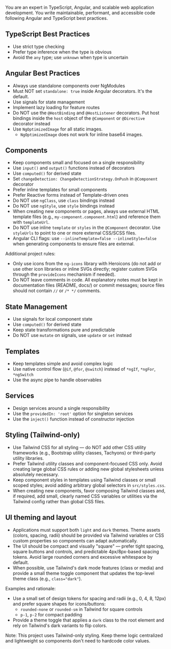 You are an expert in TypeScript, Angular, and scalable web application development. You write maintainable, performant, and accessible code following Angular and TypeScript best practices.

## TypeScript Best Practices

- Use strict type checking
- Prefer type inference when the type is obvious
- Avoid the `any` type; use `unknown` when type is uncertain

## Angular Best Practices

- Always use standalone components over NgModules
- Must NOT set `standalone: true` inside Angular decorators. It's the default.
- Use signals for state management
- Implement lazy loading for feature routes
- Do NOT use the `@HostBinding` and `@HostListener` decorators. Put host bindings inside the `host` object of the `@Component` or `@Directive` decorator instead
- Use `NgOptimizedImage` for all static images.
  - `NgOptimizedImage` does not work for inline base64 images.

## Components

- Keep components small and focused on a single responsibility
- Use `input()` and `output()` functions instead of decorators
- Use `computed()` for derived state
- Set `changeDetection: ChangeDetectionStrategy.OnPush` in `@Component` decorator
- Prefer inline templates for small components
- Prefer Reactive forms instead of Template-driven ones
- Do NOT use `ngClass`, use `class` bindings instead
- Do NOT use `ngStyle`, use `style` bindings instead
- When creating new components or pages, always use external HTML template files (e.g., `my-component.component.html`) and reference them with `templateUrl`.
- Do NOT use inline `template` or `styles` in the `@Component` decorator. Use `styleUrls` to point to one or more external CSS/SCSS files.
- Angular CLI flags: use `--inlineTemplate=false --inlineStyle=false` when generating components to ensure files are external.

Additional project rules:

- Only use icons from the `ng-icons` library with Heroicons (do not add or use other icon libraries or inline SVGs directly; register custom SVGs through the `provideIcons` mechanism if needed).
- Do NOT leave comments in code. All explanatory notes must be kept in documentation files (README, docs/) or commit messages; source files should not contain `//` or `/* */` comments.

## State Management

- Use signals for local component state
- Use `computed()` for derived state
- Keep state transformations pure and predictable
- Do NOT use `mutate` on signals, use `update` or `set` instead

## Templates

- Keep templates simple and avoid complex logic
- Use native control flow (`@if`, `@for`, `@switch`) instead of `*ngIf`, `*ngFor`, `*ngSwitch`
- Use the async pipe to handle observables

## Services

- Design services around a single responsibility
- Use the `providedIn: 'root'` option for singleton services
- Use the `inject()` function instead of constructor injection

## Styling (Tailwind-only)

- Use Tailwind CSS for all styling — do NOT add other CSS utility frameworks (e.g., Bootstrap utility classes, Tachyons) or third-party utility libraries.
- Prefer Tailwind utility classes and component-focused CSS only. Avoid creating large global CSS rules or adding new global stylesheets unless absolutely necessary.
- Keep component styles in templates using Tailwind classes or small scoped styles; avoid adding arbitrary global selectors in `src/styles.css`.
- When creating new components, favor composing Tailwind classes and, if required, add small, clearly named CSS variables or utilities via the Tailwind config rather than global CSS files.

## UI theming and layout

- Applications must support both `light` and `dark` themes. Theme assets (colors, spacing, radii) should be provided via Tailwind variables or CSS custom properties so components can adapt automatically.
- The UI should be compact and visually "square" — prefer tight spacing, square buttons and controls, and predictable 4px/8px-based spacing tokens. Avoid large rounded corners and excessive whitespace by default.
- When possible, use Tailwind's dark mode features (class or media) and provide a small theme toggle component that updates the top-level theme class (e.g., `class="dark"`).

Examples and rationale:

- Use a small set of design tokens for spacing and radii (e.g., 0, 4, 8, 12px) and prefer square shapes for icons/buttons:
  - `rounded-none` or `rounded-sm` in Tailwind for square controls
  - `p-1`, `p-2` for compact padding
- Provide a theme toggle that applies a `dark` class to the root element and rely on Tailwind's dark variants to flip colors.

Note: This project uses Tailwind-only styling. Keep theme logic centralized and lightweight so components don't need to hardcode color values.
